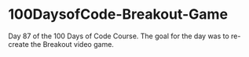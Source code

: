 # 100DaysofCode-Breakout-Game
Day 87 of the 100 Days of Code Course. The goal for the day was to re-create the Breakout video game.
